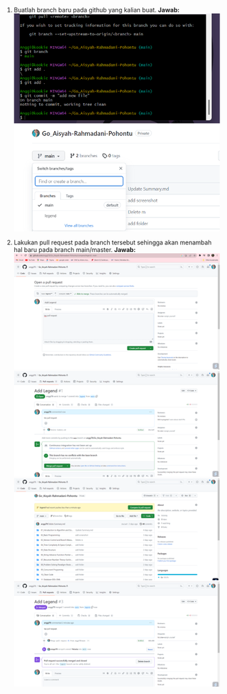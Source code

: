 1.	Buatlah branch baru pada github yang kalian buat.
  **Jawab:**
  ![Code Review](</03_Version Control and Branch Management (Git)/Screenshot/branch.png> "Code Review")
  ![Code Review](</03_Version Control and Branch Management (Git)/Screenshot/branch2.png> "Code Review")

2.	Lakukan pull request pada branch tersebut sehingga akan menambah hal baru pada branch main/master.
  **Jawab:**
  ![Code Review](</03_Version Control and Branch Management (Git)/Screenshot/pull request.png> "Code Review")
  ![Code Review](</03_Version Control and Branch Management (Git)/Screenshot/pull request 2.png> "Code Review")
  ![Code Review](</03_Version Control and Branch Management (Git)/Screenshot/pull resquest 3.png> "Code Review")
  ![Code Review](</03_Version Control and Branch Management (Git)/Screenshot/pull resquest 4.png> "Code Review")

